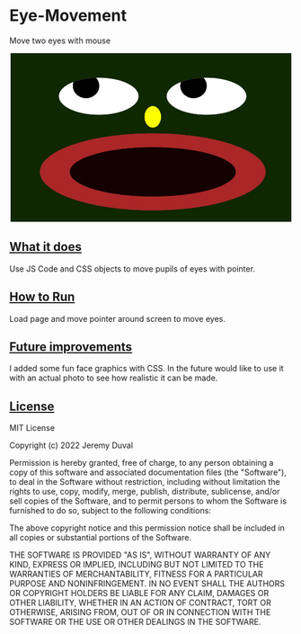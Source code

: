 # Eye-Movement
Move two eyes with mouse

<p align="center">
  <img width="500" height="300" src="Eye-Movement-img.jpg"
</p>

## <ins>What it does

Use JS Code and CSS objects to move pupils of eyes with pointer.

## <ins>How to Run

Load page and move pointer around screen to move eyes.

## <ins>Future improvements

I added some fun face graphics with CSS.  In the future would like to use it with an actual photo to see how realistic it can be made.

## <ins>License

MIT License

Copyright (c) 2022 Jeremy Duval

Permission is hereby granted, free of charge, to any person obtaining a copy
of this software and associated documentation files (the "Software"), to deal
in the Software without restriction, including without limitation the rights
to use, copy, modify, merge, publish, distribute, sublicense, and/or sell
copies of the Software, and to permit persons to whom the Software is
furnished to do so, subject to the following conditions:

The above copyright notice and this permission notice shall be included in all
copies or substantial portions of the Software.

THE SOFTWARE IS PROVIDED "AS IS", WITHOUT WARRANTY OF ANY KIND, EXPRESS OR
IMPLIED, INCLUDING BUT NOT LIMITED TO THE WARRANTIES OF MERCHANTABILITY,
FITNESS FOR A PARTICULAR PURPOSE AND NONINFRINGEMENT. IN NO EVENT SHALL THE
AUTHORS OR COPYRIGHT HOLDERS BE LIABLE FOR ANY CLAIM, DAMAGES OR OTHER
LIABILITY, WHETHER IN AN ACTION OF CONTRACT, TORT OR OTHERWISE, ARISING FROM,
OUT OF OR IN CONNECTION WITH THE SOFTWARE OR THE USE OR OTHER DEALINGS IN THE
SOFTWARE.

